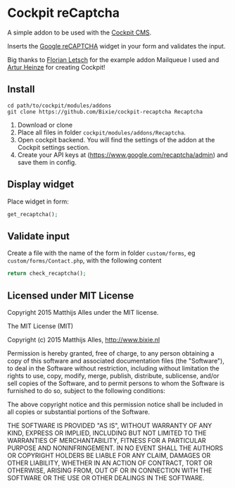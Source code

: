 Cockpit reCaptcha
===

A simple addon to be used with the [Cockpit CMS](http://getcockpit.com/).

Inserts the [Google reCAPTCHA](https://www.google.com/recaptcha/) widget in your form and validates the input.

Big thanks to [Florian Letsch](https://github.com/florianletsch) for the example addon Mailqueue I used and [Artur Heinze](https://github.com/aheinze) for creating Cockpit!

## Install

```
cd path/to/cockpit/modules/addons
git clone https://github.com/Bixie/cockpit-recaptcha Recaptcha
```

1. Download or clone
2. Place all files in folder `cockpit/modules/addons/Recaptcha`.
3. Open cockpit backend. You will find the settings of the addon at the Cockpit settings section.
4. Create your API keys at (https://www.google.com/recaptcha/admin) and save them in config.

## Display widget

Place widget in form:

```php
get_recaptcha();
```

## Validate input

Create a file with the name of the form in folder `custom/forms`, eg `custom/forms/Contact.php`, with the following content

```php
return check_recaptcha();
```

## Licensed under MIT License

Copyright 2015 Matthijs Alles under the MIT license.

The MIT License (MIT)

Copyright (c) 2015 Matthijs Alles, http://www.bixie.nl

Permission is hereby granted, free of charge, to any person obtaining a copy of this software and associated documentation files (the "Software"), to deal in the Software without restriction, including without limitation the rights to use, copy, modify, merge, publish, distribute, sublicense, and/or sell copies of the Software, and to permit persons to whom the Software is furnished to do so, subject to the following conditions:

The above copyright notice and this permission notice shall be included in all copies or substantial portions of the Software.

THE SOFTWARE IS PROVIDED "AS IS", WITHOUT WARRANTY OF ANY KIND, EXPRESS OR IMPLIED, INCLUDING BUT NOT LIMITED TO THE WARRANTIES OF MERCHANTABILITY, FITNESS FOR A PARTICULAR PURPOSE AND NONINFRINGEMENT. IN NO EVENT SHALL THE AUTHORS OR COPYRIGHT HOLDERS BE LIABLE FOR ANY CLAIM, DAMAGES OR OTHER LIABILITY, WHETHER IN AN ACTION OF CONTRACT, TORT OR OTHERWISE, ARISING FROM, OUT OF OR IN CONNECTION WITH THE SOFTWARE OR THE USE OR OTHER DEALINGS IN THE SOFTWARE.